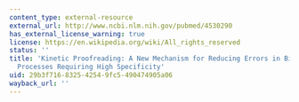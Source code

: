 ```yaml
---
content_type: external-resource
external_url: http://www.ncbi.nlm.nih.gov/pubmed/4530290
has_external_license_warning: true
license: https://en.wikipedia.org/wiki/All_rights_reserved
status: ''
title: 'Kinetic Proofreading: A New Mechanism for Reducing Errors in Biosynthetic
  Processes Requiring High Specificity'
uid: 29b3f716-8325-4254-9fc5-490474905a06
wayback_url: ''
---
```

